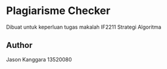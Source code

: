 # Plagiarisme Checker

Dibuat untuk keperluan tugas makalah IF2211 Strategi Algoritma

## Author
Jason Kanggara 13520080
